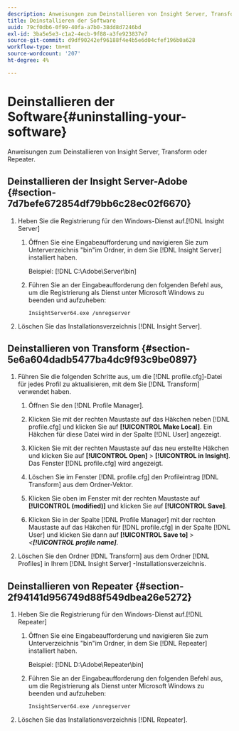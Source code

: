 ```yaml
---
description: Anweisungen zum Deinstallieren von Insight Server, Transform oder Repeater.
title: Deinstallieren der Software
uuid: 79cf0db6-0f99-40fa-a7b0-38dd8d7246bd
exl-id: 3ba5e5e3-c1a2-4ecb-9f88-a3fe923837e7
source-git-commit: d9df90242ef96188f4e4b5e6d04cfef196b0a628
workflow-type: tm+mt
source-wordcount: '207'
ht-degree: 4%

---
```


# Deinstallieren der Software{#uninstalling-your-software}

Anweisungen zum Deinstallieren von Insight Server, Transform oder Repeater.

## Deinstallieren der Insight Server-Adobe {#section-7d7befe672854df79bb6c28ec02f6670}

1. Heben Sie die Registrierung für den Windows-Dienst auf.[!DNL Insight Server]

   1. Öffnen Sie eine Eingabeaufforderung und navigieren Sie zum Unterverzeichnis &quot;bin&quot;im Ordner, in dem Sie [!DNL Insight Server] installiert haben.

      Beispiel: [!DNL C:\Adobe\Server\bin]

   1. Führen Sie an der Eingabeaufforderung den folgenden Befehl aus, um die Registrierung als Dienst unter Microsoft Windows zu beenden und aufzuheben:

      ```
      InsightServer64.exe /unregserver
      ```

1. Löschen Sie das Installationsverzeichnis [!DNL Insight Server].

## Deinstallieren von Transform {#section-5e6a604dadb5477ba4dc9f93c9be0897}

1. Führen Sie die folgenden Schritte aus, um die [!DNL profile.cfg]-Datei für jedes Profil zu aktualisieren, mit dem Sie [!DNL Transform] verwendet haben.

   1. Öffnen Sie den [!DNL Profile Manager].
   1. Klicken Sie mit der rechten Maustaste auf das Häkchen neben [!DNL profile.cfg] und klicken Sie auf **[!UICONTROL Make Local]**. Ein Häkchen für diese Datei wird in der Spalte [!DNL User] angezeigt.

   1. Klicken Sie mit der rechten Maustaste auf das neu erstellte Häkchen und klicken Sie auf **[!UICONTROL Open]** > **[!UICONTROL in Insight]**. Das Fenster [!DNL profile.cfg] wird angezeigt.

   1. Löschen Sie im Fenster [!DNL profile.cfg] den Profileintrag [!DNL Transform] aus dem Ordner-Vektor.

   1. Klicken Sie oben im Fenster mit der rechten Maustaste auf **[!UICONTROL (modified)]** und klicken Sie auf **[!UICONTROL Save]**.

   1. Klicken Sie in der Spalte [!DNL Profile Manager] mit der rechten Maustaste auf das Häkchen für [!DNL profile.cfg] in der Spalte [!DNL User] und klicken Sie dann auf **[!UICONTROL Save to]** > *&lt;**[!UICONTROL profile name]***.

1. Löschen Sie den Ordner [!DNL Transform] aus dem Ordner [!DNL Profiles] in Ihrem [!DNL Insight Server] -Installationsverzeichnis.

## Deinstallieren von Repeater {#section-2f94141d956749d88f549dbea26e5272}

1. Heben Sie die Registrierung für den Windows-Dienst auf.[!DNL Repeater]

   1. Öffnen Sie eine Eingabeaufforderung und navigieren Sie zum Unterverzeichnis &quot;bin&quot;im Ordner, in dem Sie [!DNL Repeater] installiert haben.

      Beispiel: [!DNL D:\Adobe\Repeater\bin]

   1. Führen Sie an der Eingabeaufforderung den folgenden Befehl aus, um die Registrierung als Dienst unter Microsoft Windows zu beenden und aufzuheben:

      ```
      InsightServer64.exe /unregserver
      ```

1. Löschen Sie das Installationsverzeichnis [!DNL Repeater].
